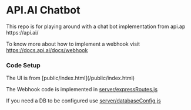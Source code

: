 <h1>API.AI Chatbot</h1>
This repo is for playing around with a chat bot implementation from api.ap 
https://api.ai/

To know more about how to implement a webhook visit
https://docs.api.ai/docs/webhook

<h3>Code Setup</h3>
The UI is from [public/index.html](/public/index.html)

The Webhook code is implemented in [server/expressRoutes.js](/server/expressRoutes.js)

If you need a DB to be configured use [server/databaseConfig.js](/server/databaseConfig.js)
